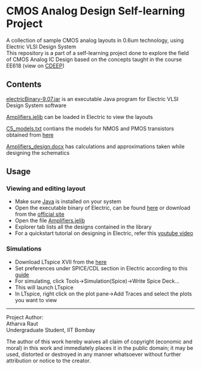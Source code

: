 # CMOS Analog Design Self-learning Project
A collection of sample CMOS analog layouts in 0.6um technology, using Electric VLSI Design System<br>
This repository is a part of a self-learning project done to explore the field of CMOS Analog IC Design 
based on the concepts taught in the course EE618 (view on [CDEEP](https://www.cdeep.iitb.ac.in/vod/vodCloud/course_intra.php?ccode=296&referSrc=57dc9eb7be985a0e14aaa07846b0b9b4))

## Contents

[electricBinary-9.07.jar](electricBinary-9.07.jar) is an executable Java program for Electric VLSI Design System software

[Amplifiers.jelib](Amplifiers.jelib) can be loaded in Electric to view the layouts

[C5_models.txt](C5_models.txt) contians the models for NMOS and PMOS transistors obtained from [here](http://cmosedu.com/jbaker/courses/ee421L/f13/students/mummm2/Lab4/lab4.htm)

[Amplifiers_design.docx](Amplifiers_design.docx) has calculations and approximations taken while designing the schematics


## Usage
### Viewing and editing layout
- Make sure [Java](https://www.java.com/download/ie_manual.jsp) is installed on your system
- Open the executable binary of Electric, can be found [here](electricBinary-9.07.jar) or download from the [official site](https://www.staticfreesoft.com/)
- Open the file [Amplifiers.jelib](Amplifiers.jelib)
- Explorer tab lists all the designs contained in the library
- For a quickstart tutorial on designing in Electric, refer this [youtube video](https://www.google.com/url?sa=t&rct=j&q=&esrc=s&source=web&cd=&cad=rja&uact=8&ved=2ahUKEwit7v2OkvLxAhWEWHwKHYZTAAUQwqsBegQICRAB&url=https%3A%2F%2Fwww.youtube.com%2Fwatch%3Fv%3DJqj8VmS38fw&usg=AOvVaw2-waRGAWHKLHIP9NAhbdTq)

### Simulations
- Download LTspice XVII from the [here](https://www.analog.com/en/design-center/design-tools-and-calculators/ltspice-simulator.html)
- Set preferences under SPICE/CDL section in Electric according to this [guide](http://cmosedu.com/cmos1/ltspice/ltspice_electric.htm)
- For simulating, click Tools->Simulation(Spice)->Write Spice Deck...
- This will launch LTspice
- In LTspice, right click on the plot pane->Add Traces and select the plots you want to view
___

Project Author:<br>
Atharva Raut<br>
Undergraduate Student, IIT Bombay

The author of this work hereby waives all claim of copyright (economic and moral) in this work and immediately places it in the public domain;
it may be used, distorted or destroyed in any manner whatsoever without further attribution or notice to the creator.

